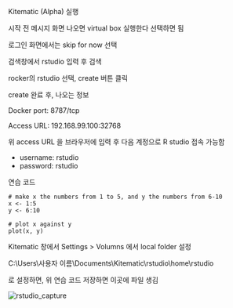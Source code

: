 Kitematic (Alpha) 실행



시작 전 메시지 화면 나오면 virtual box 실행한다 선택하면 됨



로그인 화면에서는 skip for now 선택



검색창에서 rstudio 입력 후 검색



rocker의 rstudio 선택, create 버튼 클릭



create 완료 후, 나오는 정보

Docker port: 8787/tcp

Access URL: 192.168.99.100:32768



위 access URL 을 브라우저에 입력 후 다음 계정으로 R studio 접속 가능함

- username: rstudio
- password: rstudio



연습 코드

```
# make x the numbers from 1 to 5, and y the numbers from 6-10
x <- 1:5
y <- 6:10

# plot x against y
plot(x, y)
```



Kitematic 창에서 Settings > Volumns 에서 local folder 설정

C:\Users\사용자 이름\Documents\Kitematic\rstudio\home\rstudio

로 설정하면, 위 연습 코드 저장하면 이곳에 파일 생김



![rstudio_capture](C:\Users\Administrator\Git\webr-dev-test\hgjun\rstudio_capture.PNG)

